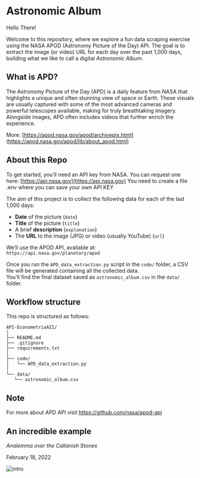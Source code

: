 # Astronomic Album

Hello There!

Welcome to this repository, where we explore a fun data scraping exercise using the NASA APOD (Astronomy Picture of the Day) API.
The goal is to extract the image (or video) URL for each day over the past 1,000 days, building what we like to call a digital *Astronomic Album*.
 
## What is APD?

The Astronomy Picture of the Day (APD) is a daily feature from NASA that highlights a unique and often stunning view of space or Earth.
These visuals are usually captured with some of the most advanced cameras and powerful telescopes available, making for truly breathtaking imagery.
Alongside images, APD often includes videos that further enrich the experience.

More: [https://apod.nasa.gov/apod/archivepix.html](https://apod.nasa.gov/apod/lib/about_apod.html)

## About this Repo

To get started, you’ll need an API key from NASA. You can request one here: [https://api.nasa.gov](https://api.nasa.gov)
You need to create a file .env where you can save your own API KEY

The aim of this project is to collect the following data for each of the last 1,000 days:

- **Date** of the picture (`date`)  
- **Title** of the picture (`title`)  
- A brief **description** (`explanation`)  
- The **URL** to the image (JPG) or video (usually YouTube) (`url`)

We’ll use the APOD API, available at:  
`https://api.nasa.gov/planetary/apod`

Once you run the `APD_data_extraction.py` script in the `code/` folder, a CSV file will be generated containing all the collected data.  
You’ll find the final dataset saved as `astronomic_album.csv` in the `data/` folder.


 ## Workflow structure

This repo is structured as follows:

 ```
API-EconometriaAII/
│
├── README.md
├── .gitignore
├── requirements.txt
│
├── code/                  
│   └── APD_data_extraction.py        
│
└── data/                  
    └── astronomic_album.csv          
```
## Note

For more about APD API visit https://github.com/nasa/apod-api


## An incredible example

*Analemma over the Callanish Stones*

February 18, 2022

![intro](https://apod.nasa.gov/apod/image/2209/CallanishAnalemma_Petricca_960.jpg)


 
